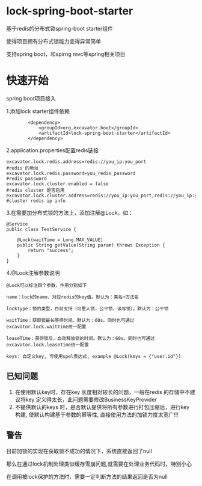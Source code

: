 # lock-spring-boot-starter

基于redis的分布式锁spring-boot starter组件

使得项目拥有分布式锁能力变得异常简单

支持spring boot，和spirng mvc等spring相关项目

# 快速开始

spring boot项目接入


1.添加lock starter组件依赖
```
        <dependency>
            <groupId>org.excavator.boot</groupId>
            <artifactId>lock-spring-boot-starter</artifactId>
        </dependency>
```

2.application.properties配置redis链接

```
excavator.lock.redis.address=redis://you_ip:you_port                                            #redis 的地址
excavator.lock.redis.password=you_redis_password                                                #redis password
excavator.lock.cluster.enabled = false                                                          #redis cluster 是否启用
excavator.lock.cluster.address=redis://you_ip:you_port,redis://you_ip:you_port                  #cluster redis ip info
```



3.在需要加分布式锁的方法上，添加注解@Lock，如：
```
@Service
public class TestService {

    @Lock(waitTime = Long.MAX_VALUE)
    public String getValue(String param) throws Exception {
        return "success";
    }
}

```

4.@Lock注解参数说明
```
@Lock可以标注四个参数，作用分别如下

name：lock的name，对应redis的key值。默认为：类名+方法名

lockType：锁的类型，目前支持（可重入锁，公平锁，读写锁）。默认为：公平锁

waitTime：获取锁最长等待时间。默认为：60s。同时也可通过excavator.lock.waitTime统一配置

leaseTime：获得锁后，自动释放锁的时间。默认为：60s。同时也可通过excavator.lock.leaseTime统一配置

keys: 自定义key, 可使用spel表达式, example @Lock(keys = {"user.id"})
```

##  已知问题

1. 在使用默认key时，存在key 长度相对较长的问题，一般在redis 的存储中不建议将key 定义得太长，此问题需要修改BusinessKeyProvider 
2. 不提供默认的keys 时，是否默认提供将所有参数进行打包压缩后，进行key 构建, 使默认构建基于参数的幂等性, 直接使用方法的加锁力度太宽广!!!

## 警告

目前加锁的实现在获取锁不成功的情况下，系统直接返回了null 

那么在通过lock机制处理类似缓存雪崩问题,就需要在处理业务代码时，特别小心

在调用被lock保护的方法时，需要一定判断方法的结果返回是否为null

